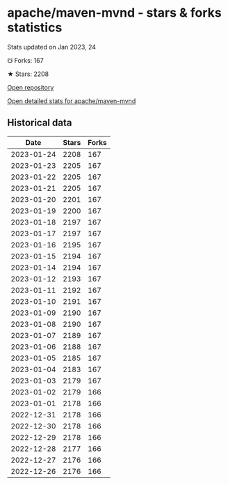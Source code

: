 # apache/maven-mvnd - stars & forks statistics

Stats updated on Jan 2023, 24

☋ Forks: 167

★ Stars: 2208

[Open repository](https://github.com/apache/maven-mvnd)

[Open detailed stats for apache/maven-mvnd](https://reviewgithub.com/rep/apache/maven-mvnd)

## Historical data
| Date | Stars | Forks |
|------|-------|-------|
| 2023-01-24 | 2208 | 167 | 
| 2023-01-23 | 2205 | 167 | 
| 2023-01-22 | 2205 | 167 | 
| 2023-01-21 | 2205 | 167 | 
| 2023-01-20 | 2201 | 167 | 
| 2023-01-19 | 2200 | 167 | 
| 2023-01-18 | 2197 | 167 | 
| 2023-01-17 | 2197 | 167 | 
| 2023-01-16 | 2195 | 167 | 
| 2023-01-15 | 2194 | 167 | 
| 2023-01-14 | 2194 | 167 | 
| 2023-01-12 | 2193 | 167 | 
| 2023-01-11 | 2192 | 167 | 
| 2023-01-10 | 2191 | 167 | 
| 2023-01-09 | 2190 | 167 | 
| 2023-01-08 | 2190 | 167 | 
| 2023-01-07 | 2189 | 167 | 
| 2023-01-06 | 2188 | 167 | 
| 2023-01-05 | 2185 | 167 | 
| 2023-01-04 | 2183 | 167 | 
| 2023-01-03 | 2179 | 167 | 
| 2023-01-02 | 2179 | 166 | 
| 2023-01-01 | 2178 | 166 | 
| 2022-12-31 | 2178 | 166 | 
| 2022-12-30 | 2178 | 166 | 
| 2022-12-29 | 2178 | 166 | 
| 2022-12-28 | 2177 | 166 | 
| 2022-12-27 | 2176 | 166 | 
| 2022-12-26 | 2176 | 166 | 

